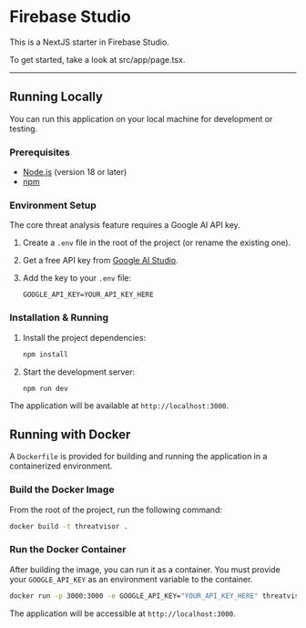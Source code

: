 # Firebase Studio

This is a NextJS starter in Firebase Studio.

To get started, take a look at src/app/page.tsx.

---

## Running Locally

You can run this application on your local machine for development or testing.

### Prerequisites

*   [Node.js](https://nodejs.org/) (version 18 or later)
*   [npm](https://www.npmjs.com/)

### Environment Setup

The core threat analysis feature requires a Google AI API key.

1.  Create a `.env` file in the root of the project (or rename the existing one).
2.  Get a free API key from [Google AI Studio](https://aistudio.google.com/app/apikey).
3.  Add the key to your `.env` file:

    ```
    GOOGLE_API_KEY=YOUR_API_KEY_HERE
    ```

### Installation & Running

1.  Install the project dependencies:
    ```bash
    npm install
    ```

2.  Start the development server:
    ```bash
    npm run dev
    ```

The application will be available at `http://localhost:3000`.

## Running with Docker

A `Dockerfile` is provided for building and running the application in a containerized environment.

### Build the Docker Image

From the root of the project, run the following command:

```bash
docker build -t threatvisor .
```

### Run the Docker Container

After building the image, you can run it as a container. You must provide your `GOOGLE_API_KEY` as an environment variable to the container.

```bash
docker run -p 3000:3000 -e GOOGLE_API_KEY="YOUR_API_KEY_HERE" threatvisor
```

The application will be accessible at `http://localhost:3000`.
